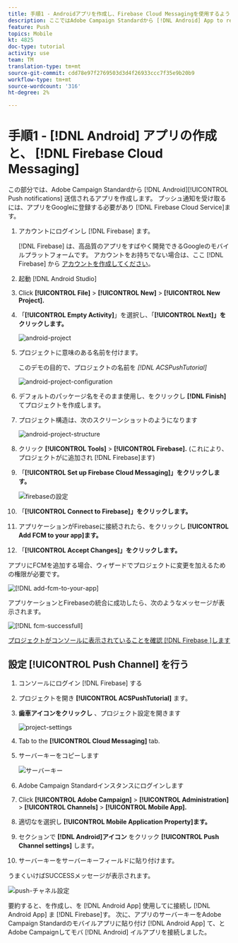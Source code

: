 ```yaml
---
title: 手順1 - Androidアプリを作成し、Firebase Cloud Messagingを使用するように設定する
description: ここではAdobe Campaign Standardから [!DNL Android] App to receive [!UICONTROL Push notifications] 作成します。 プッシュ通知を受け取るには、アプリをGoogleに登録する必要があります [!DNL Firebase Cloud Service]。
feature: Push
topics: Mobile
kt: 4825
doc-type: tutorial
activity: use
team: TM
translation-type: tm+mt
source-git-commit: cdd78e97f2769503d3d4f26933ccc7f35e9b20b9
workflow-type: tm+mt
source-wordcount: '316'
ht-degree: 2%

---
```



# 手順1 - [!DNL Android] アプリの作成と、 [!DNL Firebase Cloud Messaging]

この部分では、Adobe Campaign Standardから [!DNL Android][!UICONTROL Push notifications] 送信されるアプリを作成します。 プッシュ通知を受け取るには、アプリをGoogleに登録する必要があり [!DNL Firebase Cloud Service]ます。

1. アカウントにログインし [!DNL Firebase] ます。

   [!DNL Firebase] は、高品質のアプリをすばやく開発できるGoogleのモバイルプラットフォームです。 アカウントをお持ちでない場合は、ここ [!DNL Firebase] から [アカウントを作成してください](https://firebase.google.com)。

2. 起動 [!DNL Android Studio]
3. Click **[!UICONTROL File]** > **[!UICONTROL New]** > **[!UICONTROL New Project].**
4. 「**[!UICONTROL Empty Activity]**」を選択し、「**[!UICONTROL Next]」をクリックします。**

   ![android-project](assets/android-project.PNG)

5. プロジェクトに意味のある名前を付けます。

   このデモの目的で、プロジェクトの名前を *[!DNL ACSPushTutorial]*

   ![android-project-configuration](assets/android-project-configuration.PNG)

6. デフォルトのパッケージ名をそのまま使用し、をクリックし **[!DNL Finish]** てプロジェクトを作成します。
7. プロジェクト構造は、次のスクリーンショットのようになります

   ![android-project-structure](assets/android-project-structure.PNG)

8. クリック **[!UICONTROL Tools]** > **[!UICONTROL Firebase].** (これにより、プロジェクトがに追加され [!DNL Firebase]ます)
9. 「**[!UICONTROL Set up Firebase Cloud Messaging]」をクリックします。**

   ![firebaseの設定](assets/android-project-firebase-messaging.PNG)

10. 「**[!UICONTROL Connect to Firebase]」をクリックします。**
11. アプリケーションがFirebaseに接続されたら、をクリックし **[!UICONTROL Add FCM to your app]ます。**
12. 「**[!UICONTROL Accept Changes]」をクリックします。**

   アプリにFCMを追加する場合、ウィザードでプロジェクトに変更を加えるための権限が必要です。

   ![[!DNL add-fcm-to-your-app]](assets/firebase-add-fcm-to-app.PNG)

アプリケーションとFirebaseの統合に成功したら、次のようなメッセージが表示されます。

![[!DNL fcm-successfull]](assets/android-firebase-success.PNG)

[プロジェクトがコンソールに表示されていることを確認 [!DNL Firebase ]します](https://console.firebase.google.com/)

## 設定 [!UICONTROL Push Channel] を行う

1. コンソールにログイン [!DNL Firebase] する
2. プロジェクトを開き **[!UICONTROL ACSPushTutorial]** ます。
3. **歯車アイコンをクリックし** 、プロジェクト設定を開きます

   ![project-settings](assets/firebase-project-settings.PNG)

4. Tab to the **[!UICONTROL Cloud Messaging]** tab.
5. サーバーキーをコピーします

   ![サーバーキー](assets/firebase-server-key.PNG)

6. Adobe Campaign Standardインスタンスにログインします
7. Click **[!UICONTROL Adobe Campaign]** > **[!UICONTROL Administration]** > **[!UICONTROL Channels]** > **[!UICONTROL Mobile App].**
8. 適切なを選択し **[!UICONTROL Mobile Application Property]ます。**
9. セクションで **[!DNL Android]アイコン** をクリック **[!UICONTROL Push Channel settings]** します。
10. サーバーキーをサーバーキーフィールドに貼り付けます。

うまくいけばSUCCESSメッセージが表示されます。

![push-チャネル設定](assets/push-channel-settings.PNG)

要約すると、を作成し、を [!DNL Android App] 使用してに接続し [!DNL Android App] ま [!DNL Firebase]す。 次に、アプリのサーバーキーをAdobe Campaign Standardのモバイルアプリに貼り付け [!DNL Android App] て、とAdobe Campaignしてモバ [!DNL Android] イルアプリを接続しました。

